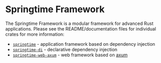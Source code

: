 # Springtime Framework

The Springtime Framework is a modular framework for advanced Rust applications. Please see the 
README/documentation files for individual crates for more information:

* [`springtime`](https://github.com/krojew/springtime/tree/master/springtime) - application framework based on dependency injection 
* [`springtime-di`](https://github.com/krojew/springtime/tree/master/springtime-di) - declarative dependency injection
* [`springtime-web-axum`](https://github.com/krojew/springtime/tree/master/springtime-web-axum) - web framework based on [axum](https://crates.io/crates/axum)
